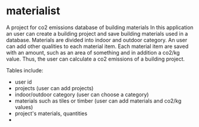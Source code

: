 # materialist
A project for co2 emissions database of building materials
In this application an user can create a building project and save building materials used in a database. 
Materials are divided into indoor and outdoor category. An user can add other qualities to each material item.
Each material item are saved with an amount, such as an area of something and in addition a co2/kg value. 
Thus, the user can calculate a co2 emissions of a building project.

Tables include:
- user id
- projects (user can add projects)
- indoor/outdoor category (user can choose a category)
- materials such as tiles or timber (user can add materials and co2/kg values)
- project's materials, quantities
- 
